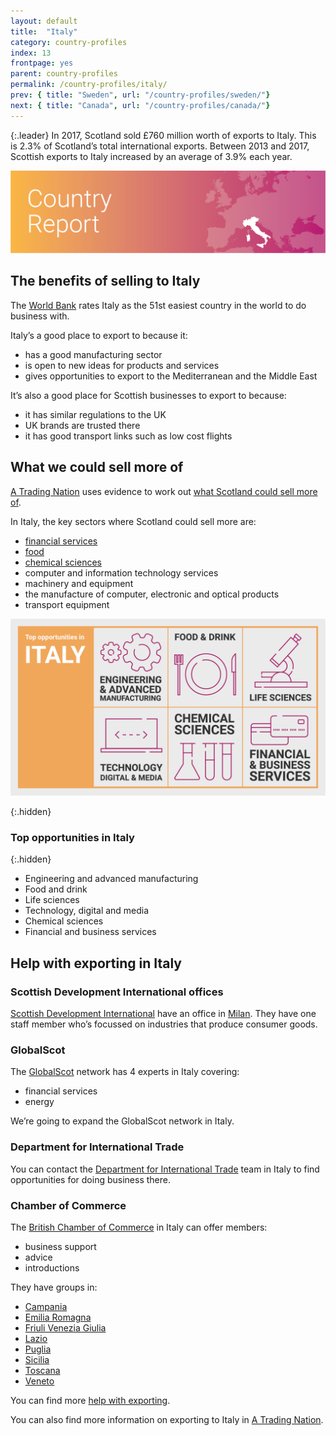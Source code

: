 ```yaml
---
layout: default
title:  "Italy"
category: country-profiles
index: 13
frontpage: yes
parent: country-profiles
permalink: /country-profiles/italy/
prev: { title: "Sweden", url: "/country-profiles/sweden/"}
next: { title: "Canada", url: "/country-profiles/canada/"}
---
```


{:.leader}
In 2017, Scotland sold £760 million worth of exports to Italy. This is 2.3% of Scotland’s total international exports. Between 2013 and 2017, Scottish exports to Italy increased by an average of 3.9% each year.

![An image of Italy outlined on a map](/assets/images/country_maps/14-Italy.png)

## The benefits of selling to Italy

The [World Bank](http://www.doingbusiness.org/en/rankings) rates Italy as the 51st easiest country in the world to do business with.

Italy’s a good place to export to because it:

* has a good manufacturing sector
* is open to new ideas for products and services
* gives opportunities to export to the Mediterranean and the Middle East

It’s also a good place for Scottish businesses to export to because:

* it has similar regulations to the UK
* UK brands are trusted there
* it has good transport links such as low cost flights


## What we could sell more of

[A Trading Nation](https://www.gov.scot/publications/scotland-a-trading-nation/) uses evidence to work out [what Scotland could sell more of](https://tradingnation.mygov.scot/what-we-could-sell-more-of/).

In Italy, the key sectors where Scotland could sell more are:

* [financial services](https://tradingnation.mygov.scot/sectors/financial-and-business/)
* [food](https://tradingnation.mygov.scot/sectors/food-and-drink/)
* [chemical sciences](https://tradingnation.mygov.scot/sectors/life-and-chemical-sciences/)
* computer and information technology services
* machinery and equipment
* the manufacture of computer, electronic and optical products
* transport equipment

![An infographic of top opportunities in Italy](/assets/images/country_infographics/13-Italy-top-opportunities.png)

{:.hidden}
### Top opportunities in Italy

{:.hidden}
* Engineering and advanced manufacturing
* Food and drink
* Life sciences
* Technology, digital and media
* Chemical sciences
* Financial and business services

## Help with exporting in Italy

### Scottish Development International offices
[Scottish Development International](https://www.sdi.co.uk/) have an office in [Milan](https://www.sdi.co.uk/about-sdi/global-offices/europe-middle-east-and-africa/italy-milan/). They have one staff member who’s focussed on industries that produce consumer goods.

### GlobalScot
The [GlobalScot](https://www.globalscot.com/) network has 4 experts in Italy covering:

* financial services
* energy

We’re going to expand the GlobalScot network in Italy.


### Department for International Trade
You can contact the [Department for International Trade](https://www.gov.uk/world/organisations/department-for-international-trade-italy#contact-us) team in Italy to find opportunities for doing business there.  


### Chamber of Commerce
The [British Chamber of Commerce](http://www.britchamitaly.com/en-WR/) in Italy can offer members:

* business support
* advice
* introductions

They have groups in:

* [Campania](http://www.britchamitaly.com/en-WR/chamber/chapters/detail?contentid=17)
* [Emilia Romagna](http://www.britchamitaly.com/en-WR/chamber/chapters/detail?contentid=8)
* [Friuli Venezia Giulia](http://www.britchamitaly.com/en-WR/chamber/chapters/detail?contentid=11)
* [Lazio](http://www.britchamitaly.com/en-WR/chamber/chapters/detail?contentid=12)
* [Puglia](http://www.britchamitaly.com/en-WR/chamber/chapters/detail?contentid=16)
* [Sicilia](http://www.britchamitaly.com/en-WR/chamber/chapters/detail?contentid=13)
* [Toscana](http://www.britchamitaly.com/en-WR/chamber/chapters/detail?contentid=35)
* [Veneto](http://www.britchamitaly.com/en-WR/chamber/chapters/detail?contentid=1)

You can find more [help with exporting](https://tradingnation.mygov.scot/help-for-businesses/).

You can also find more information on exporting to Italy in [A Trading Nation](https://www.gov.scot/publications/scotland-a-trading-nation/).
